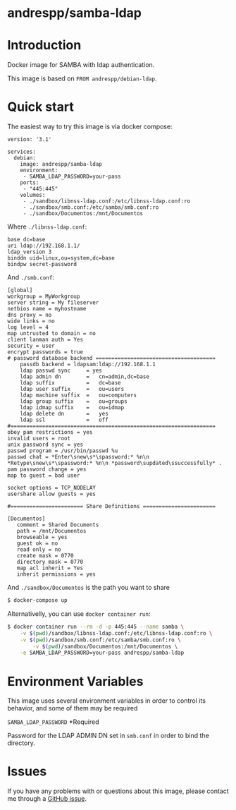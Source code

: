 andrespp/samba-ldap
===================

# Introduction

Docker image for SAMBA with ldap authentication.

This image is based on `FROM andrespp/debian-ldap`.

# Quick start

The easiest way to try this image is via docker compose:

```
version: '3.1'

services:
  debian:
    image: andrespp/samba-ldap
    environment:
     - SAMBA_LDAP_PASSWORD=your-pass
    ports:
     - "445:445"
    volumes:
     - ./sandbox/libnss-ldap.conf:/etc/libnss-ldap.conf:ro
     - ./sandbox/smb.conf:/etc/samba/smb.conf:ro
     - ./sandbox/Documentos:/mnt/Documentos
```

Where `./libnss-ldap.conf`:

```
base dc=base
uri ldap://192.168.1.1/
ldap_version 3
binddn uid=linux,ou=system,dc=base
bindpw secret-password
```

And `./smb.conf`:

```
[global]
workgroup = MyWorkgroup
server string = My fileserver
netbios name = myhostname
dns proxy = no
wide links = no
log level = 4
map untrusted to domain = no
client lanman auth = Yes
security = user
encrypt passwords = true
# password database backend ======================================
	passdb backend = ldapsam:ldap://192.168.1.1
	ldap passwd sync     = yes
	ldap admin dn        =   cn=admin,dc=base
	ldap suffix          =   dc=base
	ldap user suffix     =   ou=users
	ldap machine suffix  =   ou=computers
	ldap group suffix    =   ou=groups
	ldap idmap suffix    =   ou=idmap
	ldap delete dn       =   yes
	ldap ssl             =   off
#=================================================================
obey pam restrictions = yes
invalid users = root
unix password sync = yes
passwd program = /usr/bin/passwd %u
passwd chat = *Enter\snew\s*\spassword:* %n\n *Retype\snew\s*\spassword:* %n\n *password\supdated\ssuccessfully* .
pam password change = yes
map to guest = bad user

socket options = TCP_NODELAY
usershare allow guests = yes

#======================= Share Definitions =======================

[Documentos]
   comment = Shared Documents
   path = /mnt/Documentos
   browseable = yes
   guest ok = no
   read only = no
   create mask = 0770
   directory mask = 0770
   map acl inherit = Yes
   inherit permissions = yes
```

And `./sandbox/Documentos` is the path you want to share

```bash
$ docker-compose up
```

Alternativelly, you can use `docker container run`:

```bash
$ docker container run --rm -d -p 445:445 --name samba \
	-v $(pwd)/sandbox/libnss-ldap.conf:/etc/libnss-ldap.conf:ro \
	-v $(pwd)/sandbox/smb.conf:/etc/samba/smb.conf:ro \
        -v $(pwd)/sandbox/Documentos:/mnt/Documentos \
	-e SAMBA_LDAP_PASSWORD=your-pass andrespp/samba-ldap
```


# Environment Variables

This image uses several environment variables in order to control its behavior,
and some of them may be required

`SAMBA_LDAP_PASSWORD` *Required

Password for the LDAP ADMIN DN set in `smb.conf` in order to bind the directory.

# Issues

If you have any problems with or questions about this image, please contact me
through a [GitHub issue](https://github.com/andrespp/docker-samba-ldap/issues).
